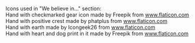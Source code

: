 Icons used in "We believe in..." section:  
Hand with checkmarked gear icon made by Freepik from www.flaticon.com  
Hand with positive crest made by phatplus from www.flaticon.com  
Hand with earth made by Icongeek26 from www.flaticon.com  
Hand with heart and dog print in it made by Freepik from www.flaticon.com    

